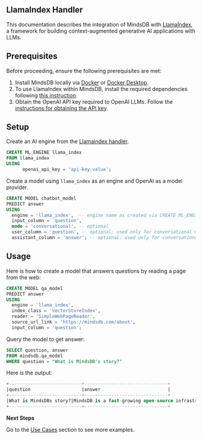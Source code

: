 ## LlamaIndex Handler

This documentation describes the integration of MindsDB with [LlamaIndex](https://docs.llamaindex.ai/en/stable/), a framework for building context-augmented generative AI applications with LLMs. 


## Prerequisites

Before proceeding, ensure the following prerequisites are met:

1. Install MindsDB locally via [Docker](https://docs.mindsdb.com/setup/self-hosted/docker) or [Docker Desktop](https://docs.mindsdb.com/setup/self-hosted/docker-desktop).
2. To use LlamaIndex within MindsDB, install the required dependencies following [this instruction](https://docs.mindsdb.com/setup/self-hosted/docker#install-dependencies).
3. Obtain the OpenAI API key required to OpenAI LLMs. Follow the [instructions for obtaining the API key](https://help.openai.com/en/articles/4936850-where-do-i-find-my-secret-api-key).

## Setup

Create an AI engine from the [Llamaindex handler](https://github.com/mindsdb/mindsdb/tree/main/mindsdb/integrations/handlers/llama_index_handler).

```sql
CREATE ML_ENGINE llama_index
FROM llama_index
USING
      openai_api_key = 'api-key-value';
```

Create a model using `llama_index` as an engine and  OpenAI as a model provider.

```sql
CREATE MODEL chatbot_model
PREDICT answer
USING
  engine = 'llama_index',  -- engine name as created via CREATE ML_ENGINE
  input_column = 'question',
  mode = 'conversational', -- optional
  user_column = 'question', -- optional: used only for conversational mode
  assistant_column = 'answer'; -- optional: used only for conversational mode
```


## Usage

Here is how to create a model that answers questions by reading a page from the web:

```sql
CREATE MODEL qa_model
PREDICT answer
USING 
  engine = 'llama_index', 
  index_class = 'VectorStoreIndex',
  reader = 'SimpleWebPageReader',
  source_url_link = 'https://mindsdb.com/about',
  input_column = 'question';
```

Query the model to get answer:

```sql
SELECT question, answer
FROM mindsdb.qa_model
WHERE question = "What is MindsDB's story?"
```

Here is the output:

```sql
+---------------------------+-------------------------------+
|question                   |answer                         |
+---------------------------+-------------------------------+
|What is MindsDBs story?|MindsDB is a fast-growing open-source infrastructure company founded in 2017 by Adam Carrigan and Jorge Torres...|
+---------------------------+-------------------------------+

```

<Tip>

**Next Steps**

Go to the [Use Cases](https://docs.mindsdb.com/use-cases/overview) section to see more examples.
</Tip>

